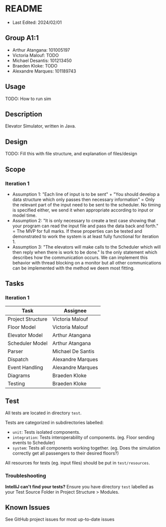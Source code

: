 # README
* Last Edited: 2024/02/01

## Group A1:1
- Arthur Atangana: 101005197
- Victoria Malouf: TODO
- Michael Desantis: 101213450
- Braeden Kloke: TODO
- Alexandre Marques: 101189743

## Usage

TODO: How to run sim

## Description
Elevator Simulator, written in Java.

## Design

TODO: Fill this with file structure, and explanation of files/design

## Scope

### Iteration 1
- Assumption 1: "Each line of input is to be sent" + "You should
  develop a data structure which only passes then necessary information" = 
  Only the relevant part of the input need to be sent to the scheduler. 
  No timing is specified either, we send it when appropriate according to input or model time.
- Assumption 2: "It is only necessary to create a test case showing that your program can read the input
  file and pass the data back and forth." = The MVP for full marks. 
  If these properties can be tested and demonstrated to work the system is at least fully functional for iteration 1.
- Assumption 3: "The elevators will make calls to the Scheduler which will then reply when there is work to be
  done." Is the only statement which describes how the communication occurs. 
  We can implement this behavior with thread blocking on a monitor but all other communications 
  can be implemented with the method we deem most fitting. 

## Tasks

### Iteration 1

| Task | Assignee|
|------|---------|
| Project Structure|Victoria Malouf|
|Floor Model| Victoria Malouf|
|Elevator Model|Arthur Atangana|
|Scheduler Model|Arthur Atangana|
|Parser|Michael De Santis|
|Dispatch|Alexandre Marques|
|Event Handling|Alexandre Marques|
|Diagrams|Braeden Kloke|
|Testing|Braeden Kloke|

## Test

All tests are located in directory `test`.

Tests are categorized in subdirectories labelled:

* `unit`: Tests isolated components.
* `integration`: Tests interoperability of components. (eg. Floor sending events to Scheduler)
* `system`: Tests all components working together. (eg. Does the simulation correctly get all passengers to their desired floors?)

All resources for tests (eg. input files) should be put in `test/resources`.

### Troubleshooting

**IntelliJ can't find your tests?**
Ensure you have directory `test` labelled as your Test Source Folder in Project Structure > Modules.

## Known Issues
See GitHub project issues for most up-to-date issues